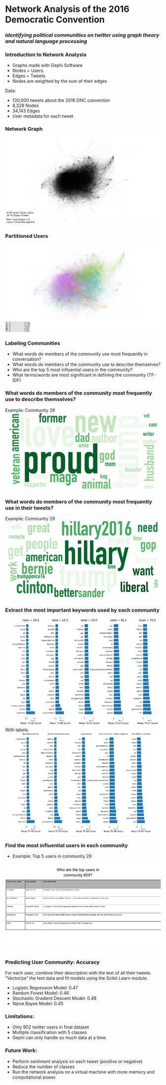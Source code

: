 # Network Analysis of the 2016 Democratic  Convention
### *Identifying political communities on twitter using graph theory and natural language processing*


### Introduction to Network Analysis

- Graphs made with Gephi Software 
- Nodes = Users
- Edges =  Tweets
- Nodes are weighted by the sum of their edges

Data:
- 130,000 tweets about the 2016 DNC convention
- 8,329 Nodes
- 34,143 Edges 
- User metadata for each tweet


### Network Graph
<img src = 'graphs/network_bw.png'>

### Partitioned Users
<img src = 'graphs/network_partitioned.png'>



### Labeling Communities
- What words do members of the community use most frequently in conversation? 
- What words do members of the community use to describe themselves?
- Who are the top 5 most influential users in the community? 
- What terms/words are most significant in defining the community (TF-IDF)


### What words do members of the community most frequently use to describe themselves?
Example: Community 29
<img src='wordclouds/description_29.png'>

### What words do members of the community most frequently use in their tweets?
Example: Community 29
<img src='wordclouds/tweets_29.png'>

### Extract the most important keywords used by each community
<img src='graphs/tfidf.png'>
With labels:
<img src='graphs/tfidf_labels.png'>

### Find the most influential users in each community
- Example: Top 5 users in community 29
<img src='graphs/top5users_70.png'>

### Predicting User Community: Accuracy 


For each user, combine their description with the text of all their tweets.
“Vectorize” the text data and fit models using the Scikit Learn module.


- Logistic Regression Model: 0.47
- Random Forest Model: 0.46
- Stochastic Gradient Descent Model: 0.48
- Naive Bayes Model: 0.45


### Limitations:

- Only 902 twitter users in final dataset
- Multiple classification with 5 classes 
- Gephi can only handle so much data at a time.

### Future Work:

- Perform sentiment analysis on each tweet (positive or negative)
- Reduce the number of classes
- Run the network analysis on a virtual machine with more memory and computational power.




```python

```
